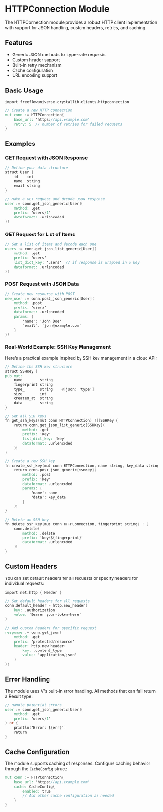 # HTTPConnection Module

The HTTPConnection module provides a robust HTTP client implementation with support for JSON handling, custom headers, retries, and caching.

## Features

- Generic JSON methods for type-safe requests
- Custom header support
- Built-in retry mechanism
- Cache configuration
- URL encoding support

## Basic Usage

```v
import freeflowuniverse.crystallib.clients.httpconnection

// Create a new HTTP connection
mut conn := HTTPConnection{
    base_url: 'https://api.example.com'
    retry: 5  // number of retries for failed requests
}
```

## Examples

### GET Request with JSON Response

```v
// Define your data structure
struct User {
    id    int
    name  string
    email string
}

// Make a GET request and decode JSON response
user := conn.get_json_generic[User](
    method: .get
    prefix: 'users/1'
    dataformat: .urlencoded
)!
```

### GET Request for List of Items

```v
// Get a list of items and decode each one
users := conn.get_json_list_generic[User](
    method: .get
    prefix: 'users'
    list_dict_key: 'users'  // if response is wrapped in a key
    dataformat: .urlencoded
)!
```

### POST Request with JSON Data

```v
// Create new resource with POST
new_user := conn.post_json_generic[User](
    method: .post
    prefix: 'users'
    dataformat: .urlencoded
    params: {
        'name': 'John Doe'
        'email': 'john@example.com'
    }
)!
```

### Real-World Example: SSH Key Management

Here's a practical example inspired by SSH key management in a cloud API:

```v
// Define the SSH key structure
struct SSHKey {
pub mut:
    name        string
    fingerprint string
    type_       string    @[json: 'type']
    size        int
    created_at  string
    data        string
}

// Get all SSH keys
fn get_ssh_keys(mut conn HTTPConnection) ![]SSHKey {
    return conn.get_json_list_generic[SSHKey](
        method: .get
        prefix: 'key'
        list_dict_key: 'key'
        dataformat: .urlencoded
    )!
}

// Create a new SSH key
fn create_ssh_key(mut conn HTTPConnection, name string, key_data string) !SSHKey {
    return conn.post_json_generic[SSHKey](
        method: .post
        prefix: 'key'
        dataformat: .urlencoded
        params: {
            'name': name
            'data': key_data
        }
    )!
}

// Delete an SSH key
fn delete_ssh_key(mut conn HTTPConnection, fingerprint string) ! {
    conn.delete(
        method: .delete
        prefix: 'key/${fingerprint}'
        dataformat: .urlencoded
    )!
}
```

## Custom Headers

You can set default headers for all requests or specify headers for individual requests:

```v
import net.http { Header }

// Set default headers for all requests
conn.default_header = http.new_header(
    key: .authorization
    value: 'Bearer your-token-here'
)

// Add custom headers for specific request
response := conn.get_json(
    method: .get
    prefix: 'protected/resource'
    header: http.new_header(
        key: .content_type
        value: 'application/json'
    )
)!
```

## Error Handling

The module uses V's built-in error handling. All methods that can fail return a Result type:

```v
// Handle potential errors
user := conn.get_json_generic[User](
    method: .get
    prefix: 'users/1'
) or {
    println('Error: ${err}')
    return
}
```

## Cache Configuration

The module supports caching of responses. Configure caching behavior through the `CacheConfig` struct:

```v
mut conn := HTTPConnection{
    base_url: 'https://api.example.com'
    cache: CacheConfig{
        enabled: true
        // Add other cache configuration as needed
    }
}

